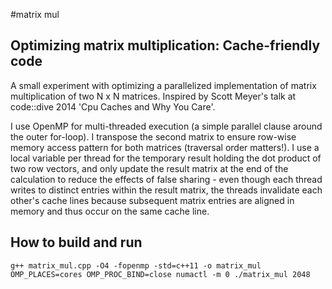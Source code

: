 #matrix mul

## Optimizing matrix multiplication: Cache-friendly code

A small experiment with optimizing a parallelized implementation of matrix multiplication of two N x N matrices. Inspired by Scott Meyer's talk at code::dive 2014 'Cpu Caches and Why You Care'.

I use OpenMP for multi-threaded execution (a simple parallel clause around the outer for-loop). I transpose the second matrix to ensure row-wise memory access pattern for both matrices (traversal order matters!). I use a local variable per thread for the temporary result holding the dot product of two row vectors, and only update the result matrix at the end of the calculation to reduce the effects of false sharing - even though each thread writes to distinct entries within the result matrix, the threads invalidate each other's cache lines because subsequent matrix entries are aligned in memory and thus occur on the same cache line. 

## How to build and run
```
g++ matrix_mul.cpp -O4 -fopenmp -std=c++11 -o matrix_mul
OMP_PLACES=cores OMP_PROC_BIND=close numactl -m 0 ./matrix_mul 2048

```
